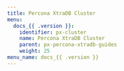 ```yaml
---
title: Percona XtraDB Cluster
menu:
  docs_{{ .version }}:
    identifier: px-cluster
    name: Percona XtraDB Cluster
    parent: px-percona-xtradb-guides
    weight: 25
menu_name: docs_{{ .version }}
---
```

